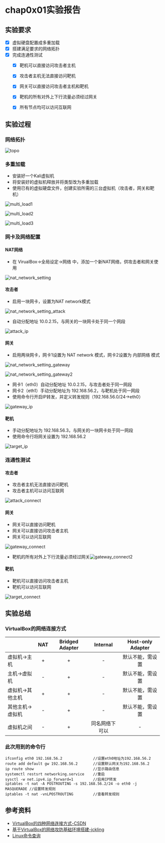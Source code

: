 # chap0x01实验报告



## 实验要求

- [x] 虚拟硬盘配置成多重加载
- [x] 搭建满足要求的网络拓扑
- [x] 完成连通性测试
  - [x] 靶机可以直接访问攻击者主机
  - [x] 攻击者主机无法直接访问靶机
  - [x] 网关可以直接访问攻击者主机和靶机
  - [x] 靶机的所有对外上下行流量必须经过网关
  - [x] 所有节点均可以访问互联网



## 实验过程

### 网络拓扑

![topo](img/topo.jpg)

### 多重加载

- 安装好一个Kali虚拟机
- 将安装好的虚拟机释放并将类型改为多重加载
- 使用已有的虚拟硬盘文件，创建实验所需的三台虚拟机（攻击者，网关和靶机）

![multi_load1](img/multi_load1.png)

![multi_load2](img/multi_load2.png)

![multi_load3](img/multi_load3.png)



### 网卡及网络配置

#### NAT网络

- 在 VirualBox->全局设定->网络 中，添加一个新NAT网络，供攻击者和网关使用

![nat_network_setting](img/nat_network_setting.png)



#### 攻击者

- 启用一块网卡，设置为NAT network模式

![nat_network_setting_attack](img/nat_network_setting_attack.png)

- 自动分配地址 10.0.2.15，与网关的一块网卡处于同一个网段

![attack_ip](img/attack_ip.png)



#### 网关

- 启用两块网卡，网卡1设置为 NAT network 模式，网卡2设置为 内部网络 模式

![nat_network_setting_gateway](img/nat_network_setting_gateway.png)

![nat_network_setting_gateway2](img/nat_network_setting_gateway2.png)

- 网卡1（eth0）自动分配地址 10.0.2.15，与攻击者处于同一网段
- 网卡2（eth1）手动分配地址为 192.168.56.2，与靶机处于同一网段
- 使用命令行开启IP转发，并定义转发规则（192.168.56.0/24->eth0）

![gateway_ip](img/gateway_ip.png)



#### 靶机

- 手动分配地址为 192.168.56.3，与网关的一块网卡处于同一网段
- 使用命令行将网关设置为 192.168.56.2

![target_ip](img/target_ip.png)



### 连通性测试

#### 攻击者

- 攻击者主机无法直接访问靶机
- 攻击者主机可以访问互联网

![attack_connect](img/attack_connect.png)

#### 网关

- 网关可以直接访问靶机
- 网关可以直接访问攻击者主机
- 网关可以访问互联网

![gateway_connect](img/gateway_connect.png)

- 靶机的所有对外上下行流量必须经过网关![gateway_connect2](img/gateway_connect2.png)

#### 靶机

- 靶机可以直接访问攻击者主机
- 靶机可以访问互联网

![target_connect](img/target_connect.png)



## 实验总结

### VirtualBox的网络连接方式

|                  | NAT  | Bridged Adapter |    Internal    | Host-only Adapter |
| ---------------- | :--: | :-------------: | :------------: | :---------------: |
| 虚拟机->主机     |  +   |        +        |       -        | 默认不能，需设置  |
| 主机->虚拟机     |  -   |        +        |       -        | 默认不能，需设置  |
| 虚拟机->其他主机 |  +   |        +        |       -        | 默认不能，需设置  |
| 其他主机->虚拟机 |  -   |        +        |       -        | 默认不能，需设置  |
| 虚拟机之间       |  -   |        +        | 同名网络下可以 |         -         |

### 此次用到的命令行

```
ifconfig eth0 192.168.56.2				//设置eth0地址为192.168.56.2
route add default gw 192.168.56.2		//设置默认网关为192.168.56.2
ip route show							//显示路由信息
systemctl restsrt networking.service	//重启
sysctl -w net.ipv4.ip_forward=1			//启用IP转发
iptables -t nat -A POSTROUTING -s 192.168.56.2/24 -o eth0 -j MASQUERADE	//设置转发规则
iptables -t nat -vnLPOSTROUTING			//查看转发规则
```



## 参考资料

- [VirtualBox的四种网络连接方式-CSDN](https://blog.csdn.net/wzygis/article/details/44726431)
- [基于VirtualBox的网络攻防基础环境搭建-jckling](https://github.com/CUCCS/2018-NS-Public-jckling/blob/master/ns-0x01/基于VirtualBox的网络攻防基础环境搭建.md)
- [Linux命令查询](https://wangchujiang.com/linux-command/)